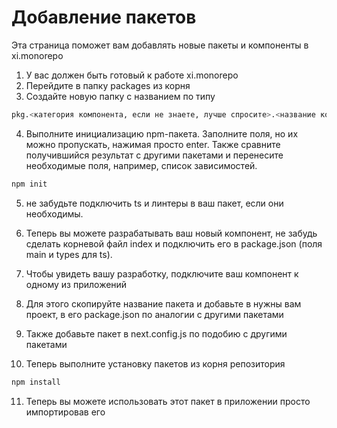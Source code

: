 ---
---

# Добавление пакетов

Эта страница поможет вам добавлять новые пакеты и компоненты в xi.monorepo

1. У вас должен быть готовый к работе xi.monorepo
2. Перейдите в папку packages из корня
3. Создайте новую папку с названием по типу
```bash
pkg.<категория компонента, если не знаете, лучше спросите>.<название компонента>
```
4. Выполните инициализацию npm-пакета. Заполните поля, но их можно пропускать, нажимая просто enter. Также сравните получившийся результат с другими пакетами и перенесите необходимые поля, например, список зависимостей.
```bash
npm init
```
5. не забудьте подключить ts и линтеры в ваш пакет, если они необходимы.
6. Теперь вы можете разрабатывать ваш новый компонент, не забудь сделать корневой файл index и подключить его в package.json (поля main и types для ts).

7. Чтобы увидеть вашу разработку, подключите ваш компонент к одному из приложений
8. Для этого скопируйте название пакета и добавьте в нужны вам проект, в его package.json по аналогии с другими пакетами
9. Также добавьте пакет в next.config.js по подобию с другими пакетами
10. Теперь выполните установку пакетов из корня репозитория
```bash
npm install
```
11. Теперь вы можете использовать этот пакет в приложении просто импортировав его
